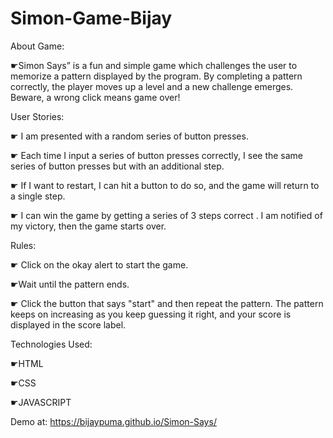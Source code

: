 # Simon-Game-Bijay

About Game:

☛Simon Says” is a fun and simple game which challenges the user to memorize a pattern displayed by the program. By completing a pattern correctly, the player moves up a level and a new challenge emerges. Beware, a wrong click means game over!

User Stories:

☛ I am presented with a random series of button presses.

☛ Each time I input a series of button presses correctly, I see the same series of button presses but with an additional step.

☛ If I want to restart, I can hit a button to do so, and the game will return to a single step.

☛ I can win the game by getting a series of 3 steps correct . I am notified of my victory, then the game starts over.

Rules:

☛ Click on the okay alert to start the game.

☛Wait until the pattern ends.

☛ Click the button that says "start" and then repeat the pattern. The pattern keeps on increasing as you keep guessing it right, and your score is displayed in the score label.

Technologies Used:

☛HTML

☛CSS

☛JAVASCRIPT

Demo at:
https://bijaypuma.github.io/Simon-Says/
